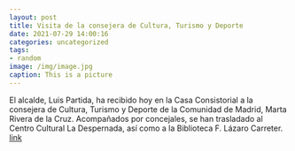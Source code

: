 ```yaml
---
layout: post
title: Visita de la consejera de Cultura, Turismo y Deporte
date: 2021-07-29 14:00:16
categories: uncategorized
tags:
- random
image: /img/image.jpg
caption: This is a picture
---
```

El alcalde, Luis Partida, ha recibido hoy en la Casa Consistorial a la consejera de Cultura, Turismo y Deporte de la Comunidad de Madrid, Marta Rivera de la Cruz.  Acompañados por concejales, se han trasladado al Centro Cultural La Despernada, así como a la Biblioteca F. Lázaro Carreter.   [link](https://www.ayto-villacanada.es/noticias/visita-de-la-consejera-de-cultura-turismo-y-deporte/)
